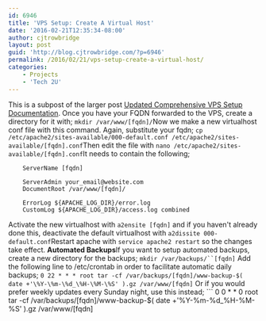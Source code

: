 ```yaml
---
id: 6946
title: 'VPS Setup: Create A Virtual Host'
date: '2016-02-21T12:35:34-08:00'
author: cjtrowbridge
layout: post
guid: 'http://blog.cjtrowbridge.com/?p=6946'
permalink: /2016/02/21/vps-setup-create-a-virtual-host/
categories:
    - Projects
    - 'Tech 2U'
---
```


This is a subpost of the larger post [Updated Comprehensive VPS Setup Documentation](https://blog.cjtrowbridge.com/2016/02/21/updated-comprehensive-vps-setup-documentation/). Once you have your FQDN forwarded to the VPS, create a directory for it with; `mkdir /var/www/[fqdn]/`Now we make a new virtualhost conf file with this command. Again, substitute your fqdn; `cp /etc/apache2/sites-available/000-default.conf /etc/apache2/sites-available/[fqdn].conf`Then edit the file with `nano /etc/apache2/sites-available/[fqdn].conf`It needs to contain the following;

```
	ServerName [fqdn]

	ServerAdmin your_email@website.com
	DocumentRoot /var/www/[fqdn]/

	ErrorLog ${APACHE_LOG_DIR}/error.log
	CustomLog ${APACHE_LOG_DIR}/access.log combined
```

Activate the new virtualhost with `a2ensite [fqdn]` and if you haven't already done this, deactivate the default virtualhost with `a2dissite 000-default.conf`Restart apache with `service apache2 restart` so the changes take effect. **Automated Backups**If you want to setup automated backups, create a new directory for the backups; `mkdir /var/backups/``[fqdn]` Add the following line to /etc/crontab in order to facilitate automatic daily backups; `0 22 * * * root tar -cf /var/backups/[fqdn]/www-backup-$( date +'\%Y-\%m-\%d_\%H-\%M-\%S' ).gz /var/www/[fqdn]` Or if you would prefer weekly updates every Sunday night, use this instead; ```
0 0 * * 0 root tar -cf /var/backups/[fqdn]/www-backup-$( date +'\%Y-\%m-\%d_\%H-\%M-\%S' ).gz /var/www/[fqdn]
```